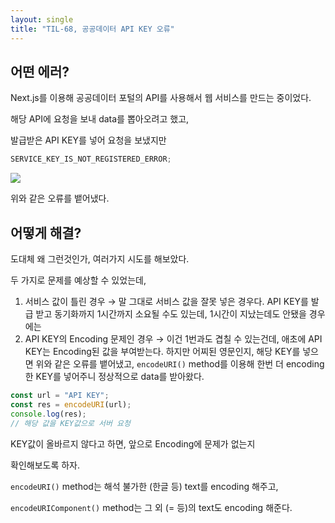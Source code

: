 ```yaml
---
layout: single
title: "TIL-68, 공공데이터 API KEY 오류"
---
```


## 어떤 에러?

Next.js를 이용해 공공데이터 포털의 API를 사용해서 웹 서비스를 만드는 중이었다.

해당 API에 요청을 보내 data를 뽑아오려고 했고,

발급받은 API KEY를 넣어 요청을 보냈지만

```jsx
SERVICE_KEY_IS_NOT_REGISTERED_ERROR;
```

![](https://images.velog.io/images/skagns211/post/5fad124e-3e72-4035-b6b9-e1533911b995/%E1%84%89%E1%85%B3%E1%84%8F%E1%85%B3%E1%84%85%E1%85%B5%E1%86%AB%E1%84%89%E1%85%A3%E1%86%BA%202022-03-01%2000.53.32.png)

위와 같은 오류를 뱉어냈다.

## 어떻게 해결?

도대체 왜 그런것인가, 여러가지 시도를 해보았다.

두 가지로 문제를 예상할 수 있었는데,

1. 서비스 값이 틀린 경우
   → 말 그대로 서비스 값을 잘못 넣은 경우다.
   API KEY를 발급 받고 동기화까지 1시간까지 소요될 수도 있는데,
   1시간이 지났는데도 안됐을 경우에는
2. API KEY의 Encoding 문제인 경우
   → 이건 1번과도 겹칠 수 있는건데,
   애초에 API KEY는 Encoding된 값을 부여받는다.
   하지만 어찌된 영문인지, 해당 KEY를 넣으면 위와 같은 오류를 뱉어냈고,
   `encodeURI()` method를 이용해 한번 더
   encoding 한 KEY를 넣어주니 정상적으로 data를 받아왔다.

```jsx
const url = "API KEY";
const res = encodeURI(url);
console.log(res);
// 해당 값을 KEY값으로 서버 요청
```

KEY값이 올바르지 않다고 하면, 앞으로 Encoding에 문제가 없는지

확인해보도록 하자.

`encodeURI()` method는 해석 불가한 (한글 등) text를 encoding 해주고,

`encodeURIComponent()` method는 그 외 (= 등)의 text도 encoding 해준다.
